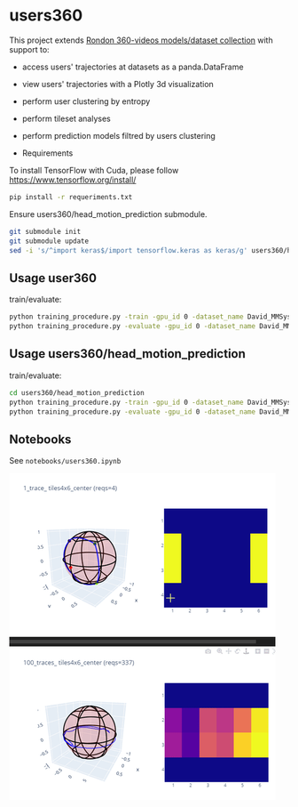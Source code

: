 # users360

This project extends [Rondon 360-videos models/dataset collection](https://gitlab.com/miguelfromeror/head-motion-prediction) with support to:

* access users' trajectories at datasets as a panda.DataFrame 
* view users' trajectories with a Plotly 3d visualization
* perform user clustering by entropy
* perform tileset analyses
* perform prediction models filtred by users clustering


* Requirements 

To install TensorFlow with Cuda, please follow https://www.tensorflow.org/install/

```bash
pip install -r requeriments.txt
```

Ensure users360/head_motion_prediction submodule.

```bash
git submodule init
git submodule update
sed -i 's/^import keras$/import tensorflow.keras as keras/g' users360/head_motion_prediction/training_procedure.py
```

## Usage user360

train/evaluate:

```bash
python training_procedure.py -train -gpu_id 0 -dataset_name David_MMSys_18 -model_name pos_only -init_window 30 -m_window 5 -h_window 25
python training_procedure.py -evaluate -gpu_id 0 -dataset_name David_MMSys_18 -model_name pos_only -init_window 30 -m_window 5 -h_window 25
```

## Usage users360/head_motion_prediction

train/evaluate:

```bash
cd users360/head_motion_prediction
python training_procedure.py -train -gpu_id 0 -dataset_name David_MMSys_18 -model_name pos_only -init_window 30 -m_window 5 -h_window 25
python training_procedure.py -evaluate -gpu_id 0 -dataset_name David_MMSys_18 -model_name pos_only -init_window 30 -m_window 5 -h_window 25
```
## Notebooks

See `notebooks/users360.ipynb`

![Alt Text](docs/requests.gif)
